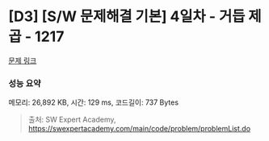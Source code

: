 # [D3] [S/W 문제해결 기본] 4일차 - 거듭 제곱 - 1217 

[문제 링크](https://swexpertacademy.com/main/code/problem/problemDetail.do?contestProbId=AV14dUIaAAUCFAYD) 

### 성능 요약

메모리: 26,892 KB, 시간: 129 ms, 코드길이: 737 Bytes



> 출처: SW Expert Academy, https://swexpertacademy.com/main/code/problem/problemList.do